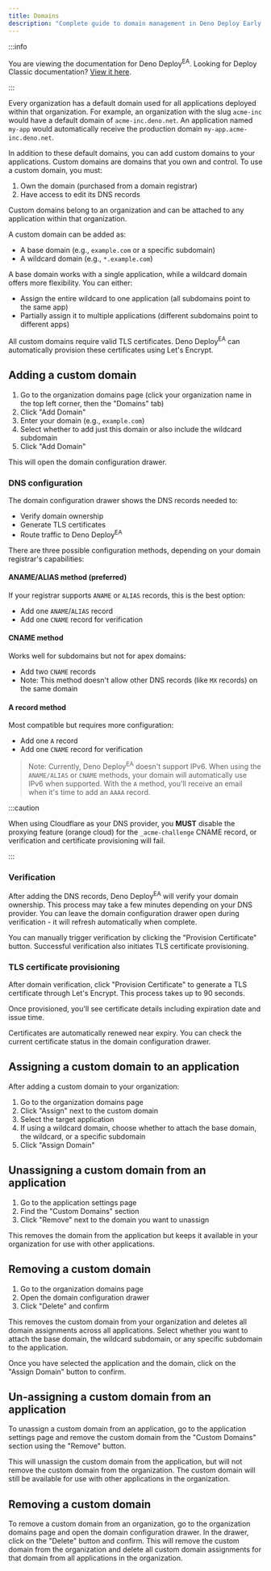 ```yaml
---
title: Domains
description: "Complete guide to domain management in Deno Deploy Early Access, including organization domains, custom domains, DNS configuration, TLS certificates, and domain assignments."
---
```


:::info

You are viewing the documentation for Deno Deploy<sup>EA</sup>. Looking for
Deploy Classic documentation? [View it here](/deploy/).

:::

Every organization has a default domain used for all applications deployed
within that organization. For example, an organization with the slug `acme-inc`
would have a default domain of `acme-inc.deno.net`. An application named
`my-app` would automatically receive the production domain
`my-app.acme-inc.deno.net`.

In addition to these default domains, you can add custom domains to your
applications. Custom domains are domains that you own and control. To use a
custom domain, you must:

1. Own the domain (purchased from a domain registrar)
2. Have access to edit its DNS records

Custom domains belong to an organization and can be attached to any application
within that organization.

A custom domain can be added as:

- A base domain (e.g., `example.com` or a specific subdomain)
- A wildcard domain (e.g., `*.example.com`)

A base domain works with a single application, while a wildcard domain offers
more flexibility. You can either:

- Assign the entire wildcard to one application (all subdomains point to the
  same app)
- Partially assign it to multiple applications (different subdomains point to
  different apps)

All custom domains require valid TLS certificates. Deno Deploy<sup>EA</sup> can
automatically provision these certificates using Let's Encrypt.

## Adding a custom domain

1. Go to the organization domains page (click your organization name in the top
   left corner, then the "Domains" tab)
2. Click "Add Domain"
3. Enter your domain (e.g., `example.com`)
4. Select whether to add just this domain or also include the wildcard subdomain
5. Click "Add Domain"

This will open the domain configuration drawer.

### DNS configuration

The domain configuration drawer shows the DNS records needed to:

- Verify domain ownership
- Generate TLS certificates
- Route traffic to Deno Deploy<sup>EA</sup>

There are three possible configuration methods, depending on your domain
registrar's capabilities:

#### ANAME/ALIAS method (preferred)

If your registrar supports `ANAME` or `ALIAS` records, this is the best option:

- Add one `ANAME`/`ALIAS` record
- Add one `CNAME` record for verification

#### CNAME method

Works well for subdomains but not for apex domains:

- Add two `CNAME` records
- Note: This method doesn't allow other DNS records (like `MX` records) on the
  same domain

#### A record method

Most compatible but requires more configuration:

- Add one `A` record
- Add one `CNAME` record for verification

> Note: Currently, Deno Deploy<sup>EA</sup> doesn't support IPv6. When using the
> `ANAME/ALIAS` or `CNAME` methods, your domain will automatically use IPv6 when
> supported. With the `A` method, you'll receive an email when it's time to add
> an `AAAA` record.

:::caution

When using Cloudflare as your DNS provider, you **MUST** disable the proxying
feature (orange cloud) for the `_acme-challenge` CNAME record, or verification
and certificate provisioning will fail.

:::

### Verification

After adding the DNS records, Deno Deploy<sup>EA</sup> will verify your domain
ownership. This process may take a few minutes depending on your DNS provider.
You can leave the domain configuration drawer open during verification - it will
refresh automatically when complete.

You can manually trigger verification by clicking the "Provision Certificate"
button. Successful verification also initiates TLS certificate provisioning.

### TLS certificate provisioning

After domain verification, click "Provision Certificate" to generate a TLS
certificate through Let's Encrypt. This process takes up to 90 seconds.

Once provisioned, you'll see certificate details including expiration date and
issue time.

Certificates are automatically renewed near expiry. You can check the current
certificate status in the domain configuration drawer.

## Assigning a custom domain to an application

After adding a custom domain to your organization:

1. Go to the organization domains page
2. Click "Assign" next to the custom domain
3. Select the target application
4. If using a wildcard domain, choose whether to attach the base domain, the
   wildcard, or a specific subdomain
5. Click "Assign Domain"

## Unassigning a custom domain from an application

1. Go to the application settings page
2. Find the "Custom Domains" section
3. Click "Remove" next to the domain you want to unassign

This removes the domain from the application but keeps it available in your
organization for use with other applications.

## Removing a custom domain

1. Go to the organization domains page
2. Open the domain configuration drawer
3. Click "Delete" and confirm

This removes the custom domain from your organization and deletes all domain
assignments across all applications. Select whether you want to attach the base
domain, the wildcard subdomain, or any specific subdomain to the application.

Once you have selected the application and the domain, click on the "Assign
Domain" button to confirm.

## Un-assigning a custom domain from an application

To unassign a custom domain from an application, go to the application settings
page and remove the custom domain from the "Custom Domains" section using the
"Remove" button.

This will unassign the custom domain from the application, but will not remove
the custom domain from the organization. The custom domain will still be
available for use with other applications in the organization.

## Removing a custom domain

To remove a custom domain from an organization, go to the organization domains
page and open the domain configuration drawer. In the drawer, click on the
"Delete" button and confirm. This will remove the custom domain from the
organization and delete all custom domain assignments for that domain from all
applications in the organization.
